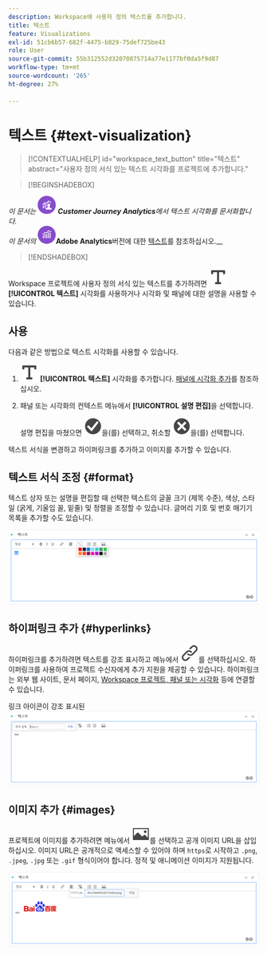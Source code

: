 ```yaml
---
description: Workspace에 사용자 정의 텍스트를 추가합니다.
title: 텍스트
feature: Visualizations
exl-id: 51cb6b57-682f-4475-b829-75def725be43
role: User
source-git-commit: 55b312552d32070875714a77e1177bf0da5f9d87
workflow-type: tm+mt
source-wordcount: '265'
ht-degree: 27%

---
```


# 텍스트 {#text-visualization}

<!-- markdownlint-disable MD034 -->

>[!CONTEXTUALHELP]
>id="workspace_text_button"
>title="텍스트"
>abstract="사용자 정의 서식 있는 텍스트 시각화를 프로젝트에 추가합니다."

<!-- markdownlint-enable MD034 -->


>[!BEGINSHADEBOX]

_이 문서는_ ![CustomerJourneyAnalytics](/help/assets/icons/CustomerJourneyAnalytics.svg) _**Customer Journey Analytics**&#x200B;에서 텍스트 시각화를 문서화합니다._<br/>_이 문서의 ![AdobeAnalytics](/help/assets/icons/AdobeAnalytics.svg)_**Adobe Analytics**버전에 대한 [텍스트](https://experienceleague.adobe.com/en/docs/analytics/analyze/analysis-workspace/visualizations/text)를 참조하십시오.__

>[!ENDSHADEBOX]


Workspace 프로젝트에 사용자 정의 서식 있는 텍스트를 추가하려면 ![텍스트](/help/assets/icons/Text.svg) **[!UICONTROL 텍스트]** 시각화를 사용하거나 시각화 및 패널에 대한 설명을 사용할 수 있습니다.

## 사용

다음과 같은 방법으로 텍스트 시각화를 사용할 수 있습니다.

1. ![텍스트](/help/assets/icons/Text.svg) **[!UICONTROL 텍스트]** 시각화를 추가합니다. [패널에 시각화 추가](freeform-analysis-visualizations.md#add-visualizations-to-a-panel)를 참조하십시오.

1. 패널 또는 시각화의 컨텍스트 메뉴에서 **[!UICONTROL 설명 편집]**&#x200B;을 선택합니다.

   설명 편집을 마쳤으면 ![CheckmarkCircle](/help/assets/icons/CheckmarkCircle.svg)을(를) 선택하고, 취소할 ![CloseCircle](/help/assets/icons/CloseCircle.svg)을(를) 선택합니다.

텍스트 서식을 변경하고 하이퍼링크를 추가하고 이미지를 추가할 수 있습니다.

## 텍스트 서식 조정 {#format}

텍스트 상자 또는 설명을 편집할 때 선택한 텍스트의 글꼴 크기 (제목 수준), 색상, 스타일 (굵게, 기울임 꼴, 밑줄) 및 정렬을 조정할 수 있습니다. 글머리 기호 및 번호 매기기 목록을 추가할 수도 있습니다.

![텍스트 색 팔레트를 강조 표시하는 Workspace 프로젝트에 대한 텍스트 옵션](assets/format.png)

## 하이퍼링크 추가 {#hyperlinks}

하이퍼링크를 추가하려면 텍스트를 강조 표시하고 메뉴에서 ![링크](/help/assets/icons/Link.svg)를 선택하십시오. 하이퍼링크를 사용하여 프로젝트 수신자에게 추가 지원을 제공할 수 있습니다. 하이퍼링크는 외부 웹 사이트, 문서 페이지, [Workspace 프로젝트, 패널 또는 시각화](/help/analysis-workspace/curate-share/shareable-links.md) 등에 연결할 수 있습니다.

링크 아이콘이 강조 표시된 ![텍스트 옵션입니다.](assets/hyperlink.png)

## 이미지 추가 {#images}

프로젝트에 이미지를 추가하려면 메뉴에서 ![이미지](/help/assets/icons/Image.svg)를 선택하고 공개 이미지 URL을 삽입하십시오. 이미지 URL은 공개적으로 액세스할 수 있어야 하며 `https`로 시작하고 `.png`, `.jpeg`, `.jpg` 또는 `.gif` 형식이어야 합니다. 정적 및 애니메이션 이미지가 지원됩니다.

![이미지 아이콘이 선택된 텍스트 옵션](assets/image.png)
